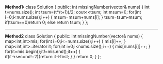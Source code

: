 
**Method1:**
class Solution {
public:
    int missingNumber(vector<int>& nums) 
    {
        int t=nums.size();
        int tsum=(t*(t+1))/2;
        cout<<tsum;
        int msum=0;
        for(int i=0;i<nums.size();i++)
        {
            msum=msum+nums[i];
        }
         tsum=tsum-msum;
        if(tsum==0)return 0;
        else return tsum;
    }
};   
                                       
**************************************************************************************************************************        
**Method2**
class Solution {
public:
    int missingNumber(vector<int>& nums) 
    {
     map<int,int>mis;
        for(int i=0;i<=nums.size();i++)
        {
            mis[i]++;
        }
        map<int,int>::iterator it;
        for(int i=0;i<nums.size();i++)
        {
            mis[nums[i]]++;
        }
          for(it=mis.begin();it!=mis.end();it++)
        {    
            if(it->second!=2){return it->first; }
        }
        return 0;
    }
};
